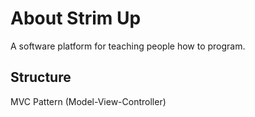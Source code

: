 # About Strim Up
A software platform for teaching people how to program.

## Structure
MVC Pattern (Model-View-Controller)
